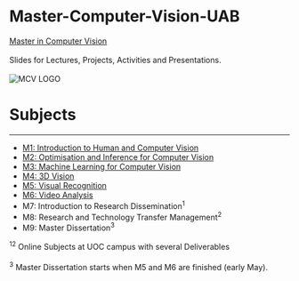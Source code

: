 # Master-Computer-Vision-UAB
[Master in Computer Vision](https://mcv.uab.cat/program/)
<br></br>
Slides for Lectures, Projects, Activities and Presentations.
<br></br>
![MCV LOGO](https://i0.wp.com/mcv.uab.cat/wp-content/uploads/2021/11/banner_master_bcn.png?fit=1910%2C404&ssl=1)


# Subjects
_________________
* [M1: Introduction to Human and Computer Vision](./M1_Intro_Computer_Vision)
* [M2: Optimisation and Inference for Computer Vision](./M2_Optimization_and_Inference)
* [M3: Machine Learning for Computer Vision](./M3_Machine_Learning)
* [M4: 3D Vision](./M4_3D_Vision)
* [M5: Visual Recognition](./M5_Visual_Recognition)
* [M6: Video Analysis](./M6_Video_Analysis)
* M7: Introduction to Research Dissemination<sup>1</sup>
* M8: Research and Technology Transfer Management<sup>2</sup>
* M9: Master Dissertation<sup>3</sup>

<sup>1</sup><sup>2</sup> Online Subjects at UOC campus with several Deliverables
<br></br>
<sup>3</sup> Master Dissertation starts when M5 and M6 are finished (early May).